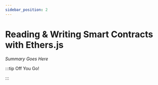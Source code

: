 ```yaml
---
sidebar_position: 2
---
```


# Reading & Writing Smart Contracts with Ethers.js

_Summary Goes Here_

:::tip Off You Go!

<QuestButton text="Happy Questing" link='' />

:::

